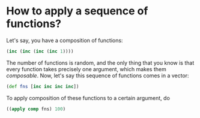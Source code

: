 # How to apply a sequence of functions?

Let's say, you have a composition of functions:

```clojure
(inc (inc (inc (inc 1))))
```

The number of functions is random, and the only thing that you
know is that every function takes precisely one argument, which
makes them _composable_. Now, let's say this sequence of
functions comes in a vector:

```clojure
(def fns [inc inc inc inc])
```

To apply composition of these functions to a certain argument,
do

```clojure
((apply comp fns) 100)
```
